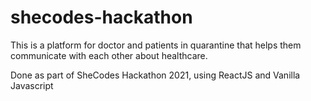 # shecodes-hackathon
This is a platform for doctor and patients in quarantine that helps them communicate with each other about healthcare.

Done as part of SheCodes Hackathon 2021, using ReactJS and Vanilla Javascript
